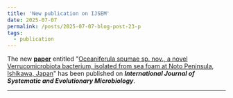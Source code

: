 ```yaml
---
title: 'New publication on IJSEM'
date: 2025-07-07
permalink: /posts/2025-07-07-blog-post-23-p
tags:
  - publication
---
```


The new [**paper**](https://doi.org/10.1099/ijsem.0.006828) entitled 
"<ins>Oceaniferula spumae sp. nov., a novel Verrucomicrobiota bacterium, isolated from sea foam at Noto Peninsula, Ishikawa, Japan</ins>" 
has been published on ***International Journal of Systematic and Evolutionary Microbiology***.

***
